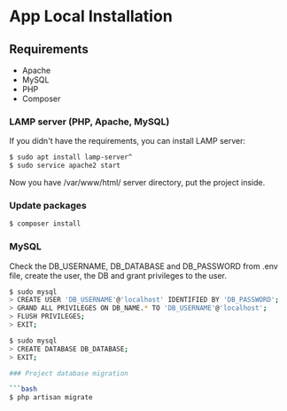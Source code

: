 # App Local Installation

## Requirements

- Apache
- MySQL
- PHP
- Composer

### LAMP server (PHP, Apache, MySQL)

If you didn't have the requirements, you can install LAMP server:

```bash
$ sudo apt install lamp-server^
$ sudo service apache2 start 
```

Now you have /var/www/html/ server directory, put the project inside.

### Update packages

```bash
$ composer install
```

### MySQL

Check the DB_USERNAME, DB_DATABASE and DB_PASSWORD from .env file, create the user, the DB and grant privileges to the user.

```bash
$ sudo mysql
> CREATE USER 'DB_USERNAME'@'localhost' IDENTIFIED BY 'DB_PASSWORD';
> GRAND ALL PRIVILEGES ON DB_NAME.* TO 'DB_USERNAME'@'localhost';
> FLUSH PRIVILEGES;
> EXIT;
```

```bash
$ sudo mysql
> CREATE DATABASE DB_DATABASE;
> EXIT;

### Project database migration

```bash
$ php artisan migrate
```

